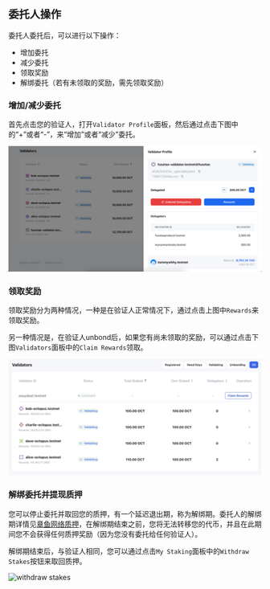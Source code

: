 ## 委托人操作

委托人委托后，可以进行以下操作：

* 增加委托
* 减少委托
* 领取奖励
* 解绑委托（若有未领取的奖励，需先领取奖励）

### 增加/减少委托

首先点击您的验证人，打开`Validator Profile`面板，然后通过点击下图中的“+”或者“-”，来“增加”或者“减少”委托。

![incr/decr delegator stakes](../../images/maintain/increase_decrease_stake_deleg.jpg)


### 领取奖励

领取奖励分为两种情况，一种是在验证人正常情况下，通过点击上图中`Rewards`来领取奖励。

另一种情况是，在验证人unbond后，如果您有尚未领取的奖励，可以通过点击下图`Validators`面板中的`Claim Rewards`领取。

![delegator claim reward](../../images/maintain/delegator_claim_reward.jpg)

### 解绑委托并提现质押

您可以停止委托并取回您的质押，有一个延迟退出期，称为解绑期。委托人的解绑期详情见[章鱼网络质押](./../../cn/general/octopus-staking.html#章鱼网络质押)，在解绑期结束之前，您将无法转移您的代币，并且在此期间您不会获得任何质押奖励（因为您没有委托给任何验证人）。

解绑期结束后，与验证人相同，您可以通过点击`My Staking`面板中的`Withdraw Stakes`按钮来取回质押。

![withdraw stakes](../../images/maintain/withdraw_stakes.jpg)
